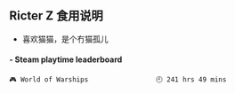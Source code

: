 ## Ricter Z 食用说明
- 喜欢猫猫，是个冇猫孤儿

<!-- steam-box start -->
#### - Steam playtime leaderboard
```text
🎮 World of Warships                 🕘 241 hrs 49 mins
```
<!-- Powered by https://github.com/YouEclipse/steam-box . -->
<!-- steam-box end -->
